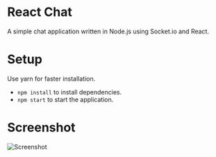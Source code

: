 # React Chat

A simple chat application written in Node.js using Socket.io and React.

# Setup

Use yarn for faster installation.

- `npm install` to install dependencies.
- `npm start` to start the application.

# Screenshot

![Screenshot](https://image.ibb.co/eR5KLk/Screenshot_from_2017_04_13_16_24_34.png)